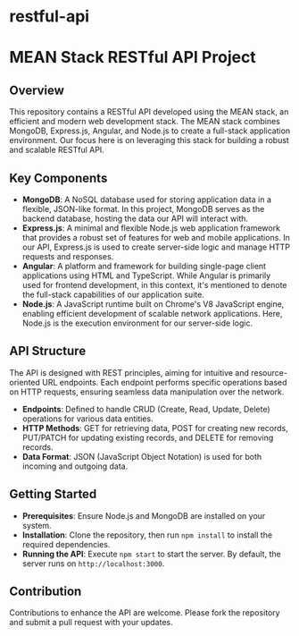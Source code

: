 # restful-api
# MEAN Stack RESTful API Project

## Overview
This repository contains a RESTful API developed using the MEAN stack, an efficient and modern web development stack. The MEAN stack combines MongoDB, Express.js, Angular, and Node.js to create a full-stack application environment. Our focus here is on leveraging this stack for building a robust and scalable RESTful API.

## Key Components

- **MongoDB**: A NoSQL database used for storing application data in a flexible, JSON-like format. In this project, MongoDB serves as the backend database, hosting the data our API will interact with.
- **Express.js**: A minimal and flexible Node.js web application framework that provides a robust set of features for web and mobile applications. In our API, Express.js is used to create server-side logic and manage HTTP requests and responses.
- **Angular**: A platform and framework for building single-page client applications using HTML and TypeScript. While Angular is primarily used for frontend development, in this context, it's mentioned to denote the full-stack capabilities of our application suite.
- **Node.js**: A JavaScript runtime built on Chrome's V8 JavaScript engine, enabling efficient development of scalable network applications. Here, Node.js is the execution environment for our server-side logic.

## API Structure
The API is designed with REST principles, aiming for intuitive and resource-oriented URL endpoints. Each endpoint performs specific operations based on HTTP requests, ensuring seamless data manipulation over the network.

- **Endpoints**: Defined to handle CRUD (Create, Read, Update, Delete) operations for various data entities. 
- **HTTP Methods**: GET for retrieving data, POST for creating new records, PUT/PATCH for updating existing records, and DELETE for removing records.
- **Data Format**: JSON (JavaScript Object Notation) is used for both incoming and outgoing data.

## Getting Started

- **Prerequisites**: Ensure Node.js and MongoDB are installed on your system.
- **Installation**: Clone the repository, then run `npm install` to install the required dependencies.
- **Running the API**: Execute `npm start` to start the server. By default, the server runs on `http://localhost:3000`.

## Contribution

Contributions to enhance the API are welcome. Please fork the repository and submit a pull request with your updates.


